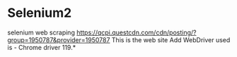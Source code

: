 # Selenium2
selenium web scraping
https://qcpi.questcdn.com/cdn/posting/?group=1950787&provider=1950787
This is the web site
Add WebDriver used is - Chrome driver 119.*
